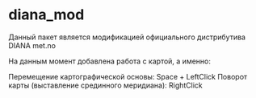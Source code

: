 # diana_mod

Данный пакет является модификацией официального дистрибутива DIANA met.no

На данным момент добавлена работа с картой, а именно:

Перемещение картографической основы: Space + LeftClick 
Поворот карты (выставление срединного меридиана): RightClick


